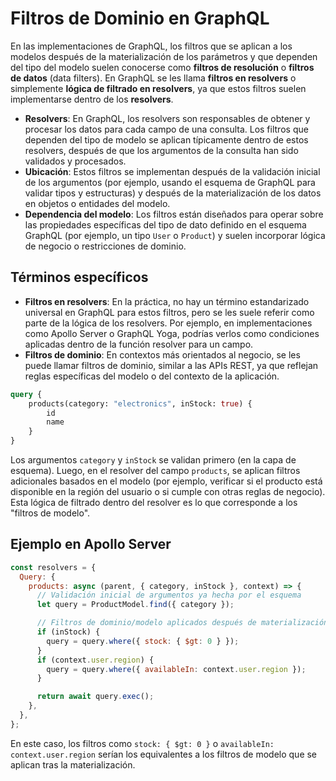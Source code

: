 # Filtros de Dominio en GraphQL

En las implementaciones de GraphQL, los filtros que se aplican a los modelos después de la materialización de los parámetros y que dependen del tipo del modelo suelen conocerse como **filtros de resolución** o **filtros de datos** (data filters). En GraphQL se les llama **filtros en resolvers** o simplemente **lógica de filtrado en resolvers**, ya que estos filtros suelen implementarse dentro de los **resolvers**.


- **Resolvers**: En GraphQL, los resolvers son responsables de obtener y procesar los datos para cada campo de una consulta. Los filtros que dependen del tipo de modelo se aplican típicamente dentro de estos resolvers, después de que los argumentos de la consulta han sido validados y procesados.
- **Ubicación**: Estos filtros se implementan después de la validación inicial de los argumentos (por ejemplo, usando el esquema de GraphQL para validar tipos y estructuras) y después de la materialización de los datos en objetos o entidades del modelo.
- **Dependencia del modelo**: Los filtros están diseñados para operar sobre las propiedades específicas del tipo de dato definido en el esquema GraphQL (por ejemplo, un tipo `User` o `Product`) y suelen incorporar lógica de negocio o restricciones de dominio.

## Términos específicos

- **Filtros en resolvers**: En la práctica, no hay un término estandarizado universal en GraphQL para estos filtros, pero se les suele referir como parte de la lógica de los resolvers. Por ejemplo, en implementaciones como Apollo Server o GraphQL Yoga, podrías verlos como condiciones aplicadas dentro de la función resolver para un campo.
- **Filtros de dominio**: En contextos más orientados al negocio, se les puede llamar filtros de dominio, similar a las APIs REST, ya que reflejan reglas específicas del modelo o del contexto de la aplicación.


```graphql title="Ejemplo"
query {
    products(category: "electronics", inStock: true) {
        id
        name
    }
}
```

Los argumentos `category` y `inStock` se validan primero (en la capa de esquema). Luego, en el resolver del campo `products`, se aplican filtros adicionales basados en el modelo (por ejemplo, verificar si el producto está disponible en la región del usuario o si cumple con otras reglas de negocio). Esta lógica de filtrado dentro del resolver es lo que corresponde a los "filtros de modelo".

## Ejemplo en Apollo Server

```javascript
const resolvers = {
  Query: {
    products: async (parent, { category, inStock }, context) => {
      // Validación inicial de argumentos ya hecha por el esquema
      let query = ProductModel.find({ category });

      // Filtros de dominio/modelo aplicados después de materialización
      if (inStock) {
        query = query.where({ stock: { $gt: 0 } });
      }
      if (context.user.region) {
        query = query.where({ availableIn: context.user.region });
      }

      return await query.exec();
    },
  },
};
```

En este caso, los filtros como `stock: { $gt: 0 }` o `availableIn: context.user.region` serían los equivalentes a los filtros de modelo que se aplican tras la materialización.




